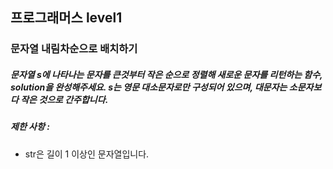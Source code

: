 ## 프로그래머스 level1
### 문자열 내림차순으로 배치하기
##### 문자열 s에 나타나는 문자를 큰것부터 작은 순으로 정렬해 새로운 문자를 리턴하는 함수, solution을 완성해주세요. s는 영문 대소문자로만 구성되어 있으며, 대문자는 소문자보다 작은 것으로 간주합니다.
##### 제한 사항 : 
* str은 길이 1 이상인 문자열입니다.  
